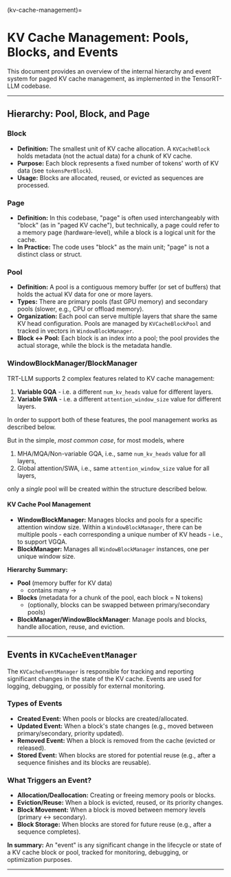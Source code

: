 (kv-cache-management)=

# KV Cache Management: Pools, Blocks, and Events

This document provides an overview of the internal hierarchy and event system for paged KV cache management, as implemented in the TensorRT-LLM codebase.

---

## Hierarchy: Pool, Block, and Page

### **Block**
- **Definition:** The smallest unit of KV cache allocation. A `KVCacheBlock` holds metadata (not the actual data) for a chunk of KV cache.
- **Purpose:** Each block represents a fixed number of tokens' worth of KV data (see `tokensPerBlock`).
- **Usage:** Blocks are allocated, reused, or evicted as sequences are processed.

### **Page**
- **Definition:** In this codebase, "page" is often used interchangeably with "block" (as in "paged KV cache"), but technically, a page could refer to a memory page (hardware-level), while a block is a logical unit for the cache.
- **In Practice:** The code uses "block" as the main unit; "page" is not a distinct class or struct.

### **Pool**
- **Definition:** A pool is a contiguous memory buffer (or set of buffers) that holds the actual KV data for one or more layers.
- **Types:** There are primary pools (fast GPU memory) and secondary pools (slower, e.g., CPU or offload memory).
- **Organization:** Each pool can serve multiple layers that share the same KV head configuration. Pools are managed by `KVCacheBlockPool` and tracked in vectors in `WindowBlockManager`.
- **Block ↔ Pool:** Each block is an index into a pool; the pool provides the actual storage, while the block is the metadata handle.

### **WindowBlockManager/BlockManager**

TRT-LLM supports 2 complex features related to KV cache management:
1. **Variable GQA** - i.e. a different `num_kv_heads` value for different layers.
2. **Variable SWA** - i.e. a different `attention_window_size` value for different layers.

In order to support both of these features, the pool management works as described below.

But in the simple, *most common case*, for most models, where
1. MHA/MQA/Non-variable GQA, i.e., same `num_kv_heads` value for all layers,
2. Global attention/SWA, i.e., same `attention_window_size` value for all layers,

only a *single* pool will be created within the structure described below.

#### KV Cache Pool Management

- **WindowBlockManager:** Manages blocks and pools for a specific attention window size. Within a `WindowBlockManager`, there can be multiple pools - each corresponding a unique number of KV heads - i.e., to support VGQA.
- **BlockManager:** Manages all `WindowBlockManager` instances, one per unique window size.

**Hierarchy Summary:**
- **Pool** (memory buffer for KV data)
  - contains many →
- **Blocks** (metadata for a chunk of the pool, each block = N tokens)
    - (optionally, blocks can be swapped between primary/secondary pools)
- **BlockManager/WindowBlockManager**: Manage pools and blocks, handle allocation, reuse, and eviction.

---

## Events in `KVCacheEventManager`

The `KVCacheEventManager` is responsible for tracking and reporting significant changes in the state of the KV cache. Events are used for logging, debugging, or possibly for external monitoring.

### **Types of Events**
- **Created Event:** When pools or blocks are created/allocated.
- **Updated Event:** When a block's state changes (e.g., moved between primary/secondary, priority updated).
- **Removed Event:** When a block is removed from the cache (evicted or released).
- **Stored Event:** When blocks are stored for potential reuse (e.g., after a sequence finishes and its blocks are reusable).

### **What Triggers an Event?**
- **Allocation/Deallocation:** Creating or freeing memory pools or blocks.
- **Eviction/Reuse:** When a block is evicted, reused, or its priority changes.
- **Block Movement:** When a block is moved between memory levels (primary ↔ secondary).
- **Block Storage:** When blocks are stored for future reuse (e.g., after a sequence completes).

**In summary:**
An "event" is any significant change in the lifecycle or state of a KV cache block or pool, tracked for monitoring, debugging, or optimization purposes.

---
